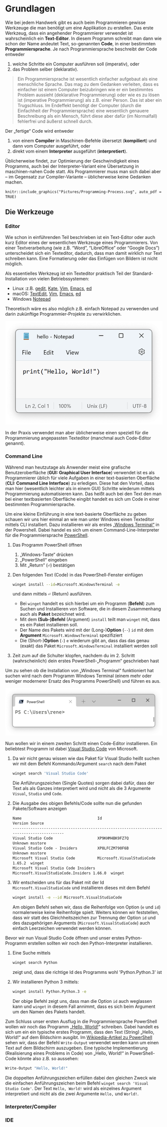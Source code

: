 # Grundlagen

Wie bei jedem Handwerk gibt es auch beim Programmieren gewisse Werkzeuge die man benötigt um eine Applikation zu erstellen. Das erste Werkzeug, dass ein angehender Programmierer verwendet ist wahrscheinlich ein **Text-Editor**. In diesem Programm schreibt man dann wie schon der Name andeutet Text, so-genannten **Code**, in einer bestimmten **Programmiersprache**. Je nach Programmiersprache beschreibt der Code entweder

1. welche Schritte ein Computer ausführen soll (imperativ), oder
2. das Problem selber (deklarativ).

> Ein Programmiersprache ist wesentlich einfacher aufgebaut als eine menschliche Sprache. Das mag zu dem Gedanken verleiten, dass es einfacher ist einem Computer beizubringen wie er ein bestimmtes Problem aussieht (deklarative Programmierung) oder wie es zu lösen ist (imperative Programmierung) als z.B. einer Person. Das ist aber ein Trugschluss. Im Endeffekt benötigt der Computer (durch die Einfachheit der Programmiersprache) eine wesentlich genauere Beschreibung als ein Mensch, führt diese aber dafür (im Normalfall) fehlerfrei und äußerst schnell durch.

Der „fertige“ Code wird entweder

1. von einem **Compiler** in Maschinen-Befehle übersetzt (**kompiliert**) und dann vom Computer ausgeführt, oder
2. direkt vom einem **Interpreter** ausgeführt (**interpretiert**).

Üblicherweise findet, zur Optimierung der Geschwindigkeit eines Programms, auch bei der Interpreter-Variant eine Übersetzung in maschinen-nahen Code statt. Als Programmierer muss man sich dabei aber – im Gegensatz zur Compiler-Variante – üblicherweise keine Gedanken machen.

```{r, fig.align="center", echo=FALSE}
knitr::include_graphics("Pictures/Programming-Process.svg", auto_pdf = TRUE)
```

## Die Werkzeuge

### Editor

Wie schon in einführenden Teil beschrieben ist ein Text-Editor oder auch kurz Editor eines der wesentlichen Werkzeuge eines Programmierers. Von einer Textverarbeitung (wie z.B. “Word”, “LibreOffice” oder “Google Docs”) unterscheidet sich ein Texteditor, dadurch, dass man damit wirklich nur Text schreiben kann. Eine Formatierung oder das Einfügen von Bildern ist nicht möglich.

Als essentielles Werkzeug ist ein Texteditor praktisch Teil der Standard-Installation von vielen Betriebssystemen:

- Linux :z.B. [gedit][], [Kate][], [Vim][], [Emacs][], [ed][]
- macOS: [TextEdit][], [Vim][], [Emacs][], [ed][]
- Windows [Notepad][]

[ed]: https://www.gnu.org/fun/jokes/ed-msg.html
[emacs]: https://en.wikipedia.org/wiki/Emacs
[gedit]: https://en.wikipedia.org/wiki/Gedit
[kate]: https://en.wikipedia.org/wiki/Kate_(text_editor)
[notepad]: https://en.wikipedia.org/wiki/Windows_Notepad
[textedit]: https://en.wikipedia.org/wiki/TextEdit
[vim]: https://en.wikipedia.org/wiki/Vim_(text_editor)

Theoretisch wäre es also möglich z.B. einfach Notepad zu verwenden und darin zukünftige Programmier-Projekte zu verwirklichen.

![](Pictures/Notepad.png)

In der Praxis verwendet man aber üblicherweise einen speziell für die Programmierung angepassten Texteditor (manchmal auch Code-Editor genannt).

### Command Line

Während man heutzutage als Anwender meist eine grafische Benutzeroberfläche (**GUI: Graphical User Interface**) verwendet ist es als Programmierer üblich für viele Aufgaben in einer text-basierten Oberfläche (**CLI: Command Line Interface**) zu erledigen. Diese hat den Vorteil, dass man hier (wesentlich leichter als in einem GUI) Schritte wiederum mittels Programmierung automatisieren kann. Das heißt auch bei den Text den man bei einer textbasierten Oberfläche eingibt handelt es sich um Code in einer bestimmten Programmiersprache.

Um eine kleine Einführung in eine text-basierte Oberfläche zu geben schauen wir uns hier einmal an wie man unter Windows einen Texteditor mittels CLI installiert. Dazu installieren wir als erstes [„Windows Terminal“](https://github.com/microsoft/terminal) in der Powershell. Dabei handel es sich um einem Command-Line-Interpreter für die Programmiersprache [PowerShell][].

[powershell]: https://en.wikipedia.org/wiki/PowerShell

1. Das Programm PowerShell öffnen
   1. „Windows-Taste“ drücken
   2. „PowerShell“ eingeben
   3. Mit „Return“ (<kbd>⏎</kbd>) bestätigen
2. Den folgenden Text (Code) in das PowerShell-Fenster einfügen

   ```sh
   winget install --id=Microsoft.WindowsTerminal -e
   ```

   und dann mittels <kbd>⏎</kbd> (Return) ausführen.

   - Bei `winget` handelt es sich hierbei um ein Programm (**Befehl**) zum Suchen und Installieren von Software, die in diesem Zusammenhang auch als **Paket** bezeichnet wird.
   - Mit dem **(Sub-)Befehl** (Argument) `install` teilt man `winget` mit, dass es ein Paket installieren soll.
   - Der Name des Pakets wird mit der (Long-)**Option** (`--`) `id` mit dem **Argument** `Microsoft.WindowsTerminal` spezifiziert
   - Die (Short-)**Option** (`-`) `e` wiederum gibt an, dass das das genau (exakt) das Paket `Microsoft.WindowsTerminal` installiert werden soll

3. Zeit zum auf die Schulter klopfen, nachdem du im 2. Schritt (wahrscheinlich) dein erstes PowerShell-„Programm“ geschrieben hast

Um zu sehen ob die Installation von „Windows Terminal“ funktioniert hat suchen wird nach dem Programm Windows Terminal (einem mehr oder weniger modernerer Ersatz des Programms PowerShell) und führen es aus.

![](Pictures/Windows%20Terminal.png)

Nun wollen wir in einem zweiten Schritt einen Code-Editor installieren. Ein beliebtest Programm ist dabei [Visual Studio Code](https://github.com/microsoft/vscode) von Microsoft.

1. Da wir nicht genau wissen wie das Paket für Visual Studio heißt suchen wir mit dem Befehl Kommando/Argument `search` nach dem Paket

   ```sh
   winget search 'Visual Studio Code'
   ```

   Die Anführungszeichen (Single Quotes) sorgen dabei dafür, dass der Text als als Ganzes interpretiert wird und nicht als die 3 Argumente `Visual`, `Studio` und `Code`.

2. Die Ausgabe des obigen Befehls/Code sollte nun die gefunden Pakete/Software anzeigen

   ```
   Name                                  Id                                  Version Source
   ------------------------------------------------------------------------------------------
   Visual Studio Code                    XP9KHM4BK9FZ7Q                      Unknown msstore
   Visual Studio Code - Insiders         XP8LFCZM790F6B                      Unknown msstore
   Microsoft Visual Studio Code          Microsoft.VisualStudioCode          1.65.2  winget
   Microsoft Visual Studio Code Insiders Microsoft.VisualStudioCode.Insiders 1.66.0  winget
   ```

3. Wir entscheiden uns für das Paket mit der Id `Microsoft.VisualStudioCode` und installieren dieses mit dem Befehl

   ```sh
   winget install -e --id Microsoft.VisualStudioCode
   ```

   Am obigen Befehl sehen wir, dass die Reihenfolge von Option (`e` und `id`) normalerweise keine Reihenfolge spielt. Weiters können wir feststellen, dass wir statt des Gleichheitszeichen zur Trennung der Option `id` und des dazugehörigen Arguments (`Microsoft.VisualStudioCode`) auch einfach Leerzeichen verwendet werden können.

Bevor wir nun Visual Studio Code öffnen und unser erstes Python-Programm erstellen sollten wir noch den Python-Interpreter installieren.

1. Eine Suche mittels

   ```sh
   winget search Python
   ```

   zeigt und, dass die richtige Id des Programms wohl 'Python.Python.3' ist

2. Wir installieren Python 3 mittels:

   ```sh
   winget install Python.Python.3 -e
   ```

   Der obige Befehl zeigt uns, dass man die Option `id` auch weglassen kann und `winget` in diesem Fall annimmt, dass es sich beim Argument um den Namen des Pakets handelt.

Zum Schluss unser ersten Ausflug in die Programmiersprache PowerShell wollen wir noch das Programm „[Hello, World!](https://en.wikipedia.org/wiki/%22Hello,_World!%22_program)“ schreiben. Dabei handelt es sich um ein ein typische erstes Programm, dass den Text (String) „Hello, World!“ auf dem Bildschirm ausgibt. Im [Wikipedia-Artikel zu PowerShell][powershell] sehen wir, dass der Befehl `Write-Output` verwendet werden kann um einen Text auf dem Bildschirm auszugeben. Eine typische Implementierung (Realisierung eines Problems in Code) von „Hello, World!“ in PowerShell-Code könnte also z.B. so aussehen:

```sh
Write-Output "Hello, World!"
```

Die doppelten Anführungszeichen erfüllen dabei den gleichen Zweck wie die einfachen Anführungszeichen beim Befehl `winget search 'Visual Studio Code'`. Der Text `Hello, World!` wird als einzelnes Argument interpretiert und nicht als die zwei Argumente `Hello,` und `World!`.

### Interpreter/Compiler

### IDE
